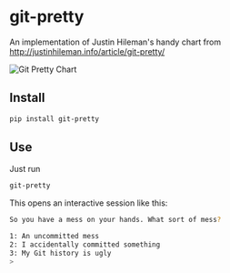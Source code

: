 # git-pretty
An implementation of Justin Hileman's handy chart from http://justinhileman.info/article/git-pretty/

![Git Pretty Chart](http://justinhileman.info/article/git-pretty/git-pretty.png "Git Pretty Chart")

## Install
```bash
pip install git-pretty
```

## Use
Just run
```bash
git-pretty
```
This opens an interactive session like this:
```bash
So you have a mess on your hands. What sort of mess?

1: An uncommitted mess
2: I accidentally committed something
3: My Git history is ugly
> 
```
